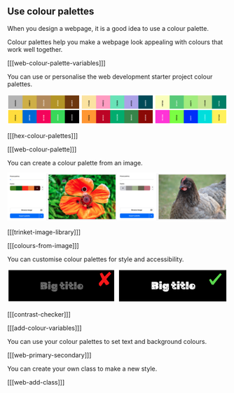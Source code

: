 ## Use colour palettes

When you design a webpage, it is a good idea to use a colour palette.

Colour palettes help you make a webpage look appealing with colours that work well together.

[[[web-colour-palette-variables]]]

You can use or personalise the web development starter project colour palettes.

![Examples of colour palettes in strips.](images/palette-examples.png)

[[[hex-colour-palettes]]]

[[[web-colour-palette]]]

You can create a colour palette from an image.

![Examples of colour palettes from images.](images/image-palette.png)

[[[trinket-image-library]]]

[[[colours-from-image]]]

You can customise colour palettes for style and accessibility.

![Examples of one secondary palette with bad contrast and one with good contrast.](images/contrast-examples.png)

[[[contrast-checker]]]

[[[add-colour-variables]]]

You can use your colour palettes to set text and background colours.

[[[web-primary-secondary]]]

You can create your own class to make a new style.

[[[web-add-class]]]
